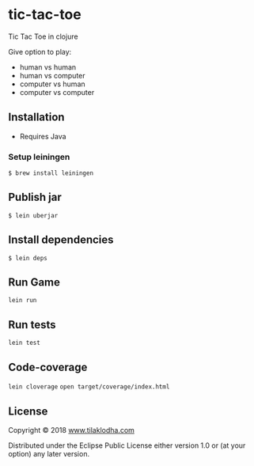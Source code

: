 # tic-tac-toe

Tic Tac Toe in clojure

Give option to play:

  - human vs human
  - human vs computer
  - computer vs human
  - computer vs computer


## Installation

- Requires Java

### Setup leiningen

```
$ brew install leiningen
```


## Publish jar

```
$ lein uberjar
```

## Install dependencies

```
$ lein deps
```

## Run Game

`lein run`

## Run tests

`lein test`

## Code-coverage
`lein cloverage`
`open target/coverage/index.html`

## License

Copyright © 2018 www.tilaklodha.com

Distributed under the Eclipse Public License either version 1.0 or (at
your option) any later version.
